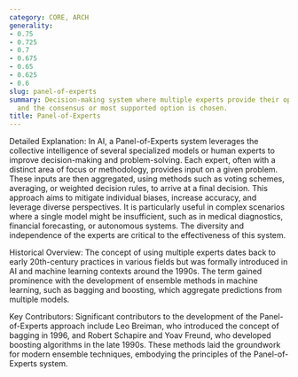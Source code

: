 ```yaml
---
category: CORE, ARCH
generality:
- 0.75
- 0.725
- 0.7
- 0.675
- 0.65
- 0.625
- 0.6
slug: panel-of-experts
summary: Decision-making system where multiple experts provide their opinions or solutions,
  and the consensus or most supported option is chosen.
title: Panel-of-Experts
---
```


Detailed Explanation: In AI, a Panel-of-Experts system leverages the collective intelligence of several specialized models or human experts to improve decision-making and problem-solving. Each expert, often with a distinct area of focus or methodology, provides input on a given problem. These inputs are then aggregated, using methods such as voting schemes, averaging, or weighted decision rules, to arrive at a final decision. This approach aims to mitigate individual biases, increase accuracy, and leverage diverse perspectives. It is particularly useful in complex scenarios where a single model might be insufficient, such as in medical diagnostics, financial forecasting, or autonomous systems. The diversity and independence of the experts are critical to the effectiveness of this system.

Historical Overview: The concept of using multiple experts dates back to early 20th-century practices in various fields but was formally introduced in AI and machine learning contexts around the 1990s. The term gained prominence with the development of ensemble methods in machine learning, such as bagging and boosting, which aggregate predictions from multiple models.

Key Contributors: Significant contributors to the development of the Panel-of-Experts approach include Leo Breiman, who introduced the concept of bagging in 1996, and Robert Schapire and Yoav Freund, who developed boosting algorithms in the late 1990s. These methods laid the groundwork for modern ensemble techniques, embodying the principles of the Panel-of-Experts system.